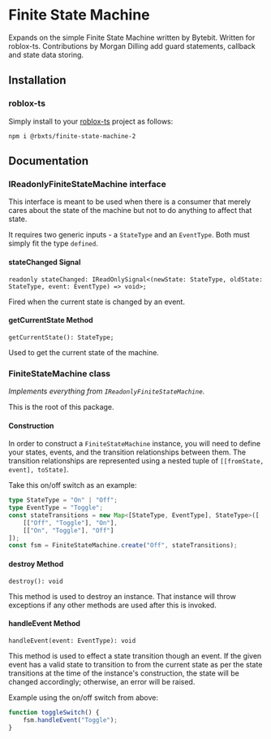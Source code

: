 # Finite State Machine

Expands on the simple Finite State Machine written by Bytebit. Written for roblox-ts. Contributions by Morgan Dilling add guard statements, callback and state data storing.

## Installation
### roblox-ts
Simply install to your [roblox-ts](https://roblox-ts.com/) project as follows:
```
npm i @rbxts/finite-state-machine-2
```

## Documentation

### IReadonlyFiniteStateMachine interface
This interface is meant to be used when there is a consumer that merely cares about the state of the machine but not to do anything to affect that state.

It requires two generic inputs - a `StateType` and an `EventType`. Both must simply fit the type `defined`.

#### stateChanged Signal
`readonly stateChanged: IReadOnlySignal<(newState: StateType, oldState: StateType, event: EventType) => void>;`

Fired when the current state is changed by an event.

#### getCurrentState Method
`getCurrentState(): StateType;`

Used to get the current state of the machine.

### FiniteStateMachine class

_Implements everything from `IReadonlyFiniteStateMachine`._

This is the root of this package.

#### Construction
In order to construct a `FiniteStateMachine` instance, you will need to define your states, events, and the transition relationships between them. The transition relationships are represented using a nested tuple of `[[fromState, event], toState]`.

Take this on/off switch as an example:
```ts
type StateType = "On" | "Off";
type EventType = "Toggle";
const stateTransitions = new Map<[StateType, EventType], StateType>([
	[["Off", "Toggle"], "On"],
	[["On", "Toggle"], "Off"]
]);
const fsm = FiniteStateMachine.create("Off", stateTransitions);
```

#### destroy Method
`destroy(): void`

This method is used to destroy an instance. That instance will throw exceptions if any other methods are used after this is invoked.

#### handleEvent Method
`handleEvent(event: EventType): void`

This method is used to effect a state transition though an event. If the given event has a valid state to transition to from the current state as per the state transitions at the time of the instance's construction, the state will be changed accordingly; otherwise, an error will be raised.

Example using the on/off switch from above:
```ts
function toggleSwitch() {
	fsm.handleEvent("Toggle");
}
```

